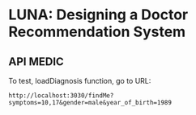# LUNA: Designing a Doctor Recommendation System

## API MEDIC
To test, loadDiagnosis function, go to URL:
```
http://localhost:3030/findMe?symptoms=10,17&gender=male&year_of_birth=1989
```
